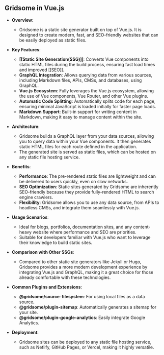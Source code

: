## Gridsome in Vue.js

- **Overview**:
  - Gridsome is a static site generator built on top of Vue.js. It is designed to create modern, fast, and SEO-friendly websites that can be easily deployed as static files.

- **Key Features**:
  - **[[Static Site Generation(SSG)]]**: Converts Vue components into static HTML files during the build process, ensuring fast load times and improved [[SEO]].
  - **GraphQL Integration**: Allows querying data from various sources, including Markdown files, APIs, CMSs, and databases, using GraphQL.
  - **Vue.js Ecosystem**: Fully leverages the Vue.js ecosystem, allowing the use of Vue components, Vue Router, and other Vue plugins.
  - **Automatic Code Splitting**: Automatically splits code for each page, ensuring minimal JavaScript is loaded initially for faster page loads.
  - **Markdown Support**: Built-in support for writing content in Markdown, making it easy to manage content within the site.

- **Architecture**:
  - Gridsome builds a GraphQL layer from your data sources, allowing you to query data within your Vue components. It then generates static HTML files for each route defined in the application.
  - The generated site is served as static files, which can be hosted on any static file hosting service.

- **Benefits**:
  - **Performance**: The pre-rendered static files are lightweight and can be delivered to users quickly, even on slow networks.
  - **SEO Optimization**: Static sites generated by Gridsome are inherently SEO-friendly because they provide fully-rendered HTML to search engine crawlers.
  - **Flexibility**: Gridsome allows you to use any data source, from APIs to headless CMSs, and integrate them seamlessly with Vue.js.

- **Usage Scenarios**:
  - Ideal for blogs, portfolios, documentation sites, and any content-heavy website where performance and SEO are priorities.
  - Suitable for developers familiar with Vue.js who want to leverage their knowledge to build static sites.

- **Comparison with Other SSGs**:
  - Compared to other static site generators like Jekyll or Hugo, Gridsome provides a more modern development experience by integrating Vue.js and GraphQL, making it a great choice for those already comfortable with these technologies.

- **Common Plugins and Extensions**:
  - **@gridsome/source-filesystem**: For using local files as a data source.
  - **@gridsome/plugin-sitemap**: Automatically generates a sitemap for your site.
  - **@gridsome/plugin-google-analytics**: Easily integrate Google Analytics.

- **Deployment**:
  - Gridsome sites can be deployed to any static file hosting service, such as Netlify, GitHub Pages, or Vercel, making it highly versatile.

